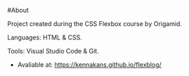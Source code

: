 #About

Project created during the CSS Flexbox course by Origamid. 

Languages: HTML & CSS. 

Tools: Visual Studio Code & Git. 

- Avaliable at: https://kennakans.github.io/flexblog/
